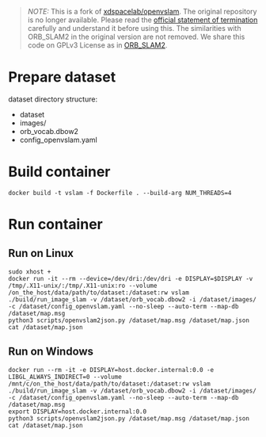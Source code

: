 
> *NOTE:* This is a fork of [xdspacelab/openvslam](https://github.com/xdspacelab/openvslam). The original repository is no longer available. Please read the [official statement of termination](https://github.com/xdspacelab/openvslam/wiki/Termination-of-the-release) carefully and understand it before using this. The similarities with ORB_SLAM2 in the original version are not removed. We share this code on GPLv3 License as in [ORB_SLAM2](https://github.com/raulmur/ORB_SLAM2/blob/master/LICENSE.txt).

# Prepare dataset

dataset directory structure:

- dataset
 - images/
 - orb_vocab.dbow2
 - config_openvslam.yaml


# Build container

```
docker build -t vslam -f Dockerfile . --build-arg NUM_THREADS=4
```

# Run container

## Run on Linux

```
sudo xhost +
docker run -it --rm --device=/dev/dri:/dev/dri -e DISPLAY=$DISPLAY -v /tmp/.X11-unix/:/tmp/.X11-unix:ro --volume /on_the_host/data/path/to/dataset:/dataset:rw vslam
./build/run_image_slam -v /dataset/orb_vocab.dbow2 -i /dataset/images/ -c /dataset/config_openvslam.yaml --no-sleep --auto-term --map-db /dataset/map.msg
python3 scripts/openvslam2json.py /dataset/map.msg /dataset/map.json
cat /dataset/map.json
```

## Run on Windows

```
docker run --rm -it -e DISPLAY=host.docker.internal:0.0 -e LIBGL_ALWAYS_INDIRECT=0 --volume /mnt/c/on_the_host/data/path/to/dataset:/dataset:rw vslam
./build/run_image_slam -v /dataset/orb_vocab.dbow2 -i /dataset/images/ -c /dataset/config_openvslam.yaml --no-sleep --auto-term --map-db /dataset/map.msg
export DISPLAY=host.docker.internal:0.0
python3 scripts/openvslam2json.py /dataset/map.msg /dataset/map.json
cat /dataset/map.json
```
